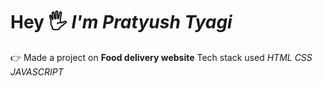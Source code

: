 # Hey 🖐️ <i>I'm Pratyush Tyagi </i>
👉 Made a project on <b>Food delivery website</b>
   Tech stack used <i>HTML 
                       CSS
                          JAVASCRIPT</i>
                          
